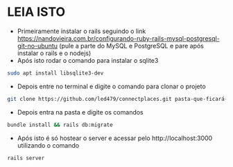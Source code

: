 # LEIA ISTO
* Primeiramente instalar o rails seguindo o link https://nandovieira.com.br/configurando-ruby-rails-mysql-postgresql-git-no-ubuntu (pule a parte do MySQL e PostgreSQL e pare após instalar o rails e o nodejs)
* Após isto rodar o comando para instalar o sqlite3
```sh
sudo apt install libsqlite3-dev
```
* Depois entre no terminal e digite o comando para clonar o projeto
 ```sh
git clone https://github.com/led479/connectplaces.git pasta-que-ficará-o-projeto
 ```
* Depois entra na pasta e digite os comandos
```sh
bundle install && rails db:migrate
```
* Após isto é só hostear o server e acessar pelo http://localhost:3000 utilizando o comando
```sh
rails server
```